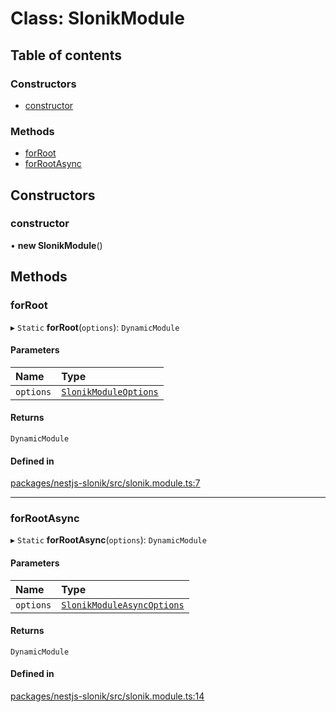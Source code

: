 # Class: SlonikModule

## Table of contents

### Constructors

- [constructor](SlonikModule.md#constructor)

### Methods

- [forRoot](SlonikModule.md#forroot)
- [forRootAsync](SlonikModule.md#forrootasync)

## Constructors

### <a id="constructor" name="constructor"></a> constructor

• **new SlonikModule**()

## Methods

### <a id="forroot" name="forroot"></a> forRoot

▸ `Static` **forRoot**(`options`): `DynamicModule`

#### Parameters

| Name | Type |
| :------ | :------ |
| `options` | [`SlonikModuleOptions`](../interfaces/SlonikModuleOptions.md) |

#### Returns

`DynamicModule`

#### Defined in

[packages/nestjs-slonik/src/slonik.module.ts:7](https://github.com/brickdoc/brickdoc/blob/master/packages/nestjs-slonik/src/slonik.module.ts#L7)

___

### <a id="forrootasync" name="forrootasync"></a> forRootAsync

▸ `Static` **forRootAsync**(`options`): `DynamicModule`

#### Parameters

| Name | Type |
| :------ | :------ |
| `options` | [`SlonikModuleAsyncOptions`](../interfaces/SlonikModuleAsyncOptions.md) |

#### Returns

`DynamicModule`

#### Defined in

[packages/nestjs-slonik/src/slonik.module.ts:14](https://github.com/brickdoc/brickdoc/blob/master/packages/nestjs-slonik/src/slonik.module.ts#L14)
